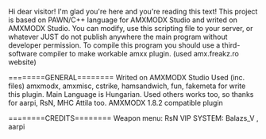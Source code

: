 Hi dear visitor!
I'm glad you're here and you're reading this text!
This project is based on PAWN/C++ language for AMXMODX Studio and writed on AMXMODX Studio.
You can modify, use this scripting file to your server, or whatever JUST do not publish anywhere the main program without developer permission.
To compile this program you should use a third-software compiler to make workable amxx plugin. (used amx.freakz.ro website)

========GENERAL========
Writed on AMXMODX Studio
Used (inc. files) amxmodx, amxmisc, cstrike, hamsandwich, fun, fakemeta for write this plugin.
Main Language is Hungarian.
Used others works too, so thanks for aarpi, RsN, MHC Attila too.
AMXMODX 1.8.2 compatible plugin

========CREDITS========
Weapon menu: RsN
VIP SYSTEM: Balazs_V , aarpi

